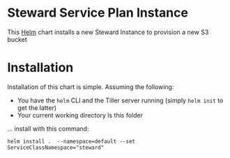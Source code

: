 # Steward Service Plan Instance

This [Helm](https://github.com/kubernetes/helm) chart installs a new Steward
Instance to provision a new S3 bucket

# Installation

Installation of this chart is simple. Assuming the following:

- You have the `helm` CLI and the Tiller server running (simply `helm init` to get the latter)
- Your current working directory is this folder

... install with this command:

```console
helm install .  --namespace=default --set ServiceClassNamespace="steward"
```

